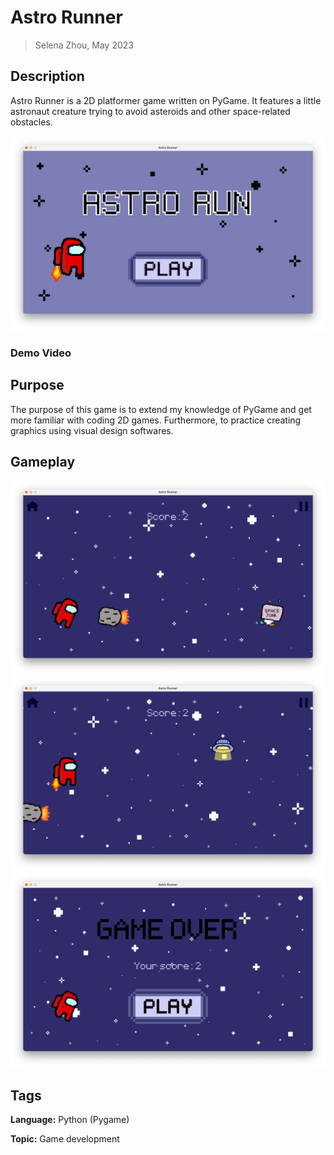 # Astro Runner

> Selena Zhou, May 2023


## Description

Astro Runner is a 2D platformer game written on PyGame.
It features a little astronaut creature trying to avoid asteroids and other space-related obstacles.

![screencap of gameplay](gameplay/screenshot1.png "gameplay")

### Demo Video

## Purpose

The purpose of this game is to extend my knowledge of PyGame and get more familiar with coding 2D games.
Furthermore, to practice creating graphics using visual design softwares.

## Gameplay

![screencap of gameplay](gameplay/screenshot2.png "gameplay")
![screencap of gameplay](gameplay/screenshot3.png "gameplay")
![screencap of gameplay](gameplay/screenshot4.png "gameplay")

## Tags

**Language:** Python (Pygame)

**Topic:** Game development
